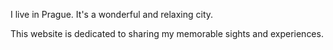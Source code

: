 I live in Prague. It's a wonderful and relaxing city.

This website is dedicated to sharing my memorable sights and experiences.